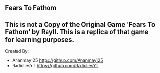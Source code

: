 ## Fears To Fathom
## This is not a Copy of the Original Game 'Fears To Fathom' by Rayll. This is a replica of that game for learning purposes. 

Created By:
* Ananmay125 https://github.com/Ananmay125
* RadicliesYT https://github.com/RadicliesYT
